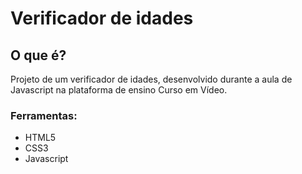 # Verificador de idades

## O que é?
 
Projeto de um verificador de idades, desenvolvido durante a aula de Javascript na plataforma de ensino Curso em Vídeo. 
 
### Ferramentas: 

* HTML5
* CSS3
* Javascript
